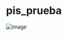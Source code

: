 # pis_prueba

![image](https://github.com/user-attachments/assets/926ea324-2263-4035-a9e8-a77255750886)
